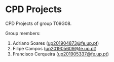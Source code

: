 # CPD Projects

CPD Projects of group T09G08.

Group members:

1. Adriano Soares (up201904873@fe.up.pt)
2. Filipe Campos (up201905609@fe.up.pt)
3. Francisco Cerqueira (up201905337@fe.up.pt)
